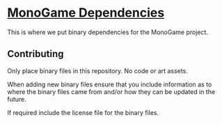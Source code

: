 # [MonoGame Dependencies](http://monogame.net/) <a href='http://monogame.net/' target='_blank'><img src='https://github.com/mono/MonoGame/blob/develop/Graphics/Logos/MonogameLogo32x32.png?raw=true' width='16' height='16'></a>

This is where we put binary dependencies for the MonoGame project.

## Contributing

Only place binary files in this repository.  No code or art assets.

When adding new binary files ensure that you include information as to where the binary files came from and/or how they can be updated in the future.  

If required include the license file for the binary files.
